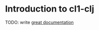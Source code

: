 # Introduction to cl1-clj

TODO: write [great documentation](http://jacobian.org/writing/what-to-write/)

